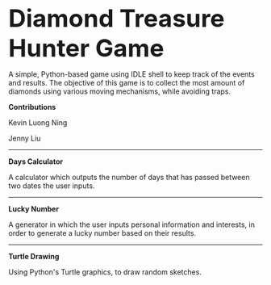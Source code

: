<b><font size="50"> Diamond Treasure Hunter Game </font></b>

A simple, Python-based game using IDLE shell to keep track of the events and results. The objective of this game is to collect the most amount of diamonds using various moving mechanisms, while avoiding traps.

<b> Contributions </b> 

Kevin Luong Ning

Jenny Liu
_________________________________________________________________________________________________________________________________
<b> Days Calculator </b>

A calculator which outputs the number of days that has passed between two dates the user inputs.
_________________________________________________________________________________________________________________________________
<b> Lucky Number </b>

A generator in which the user inputs personal information and interests, in order to generate a lucky number based on their results.
_________________________________________________________________________________________________________________________________
<b> Turtle Drawing </b>

Using Python's Turtle graphics, to draw random sketches.


